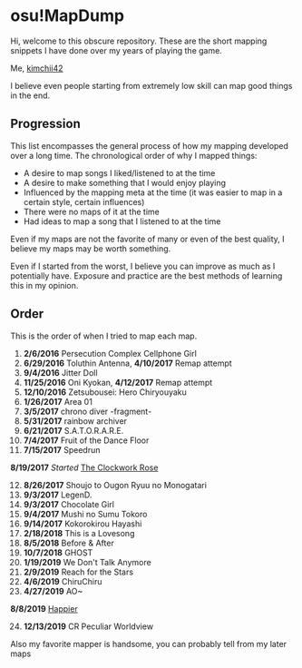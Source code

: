 # osu!MapDump
Hi, welcome to this obscure repository.  These are the short mapping snippets I have done over my years of playing the game.

Me, [kimchii42](https://osu.ppy.sh/users/6551312)

I believe even people starting from extremely low skill can map good things in the end.


## Progression

This list encompasses the general process of how my mapping developed over a long time.
The chronological order of why I mapped things:
* A desire to map songs I liked/listened to at the time
* A desire to make something that I would enjoy playing
* Influenced by the mapping meta at the time (it was easier to map in a certain style, certain influences)
* There were no maps of it at the time
* Had ideas to map a song that I listened to at the time

Even if my maps are not the favorite of many or even of the best quality, I believe my maps may be worth something.

Even if I started from the worst, I believe you can improve as much as I potentially have.  Exposure and practice are the best methods of learning this in my opinion.

## Order

This is the order of when I tried to map each map.

1. **2/6/2016** Persecution Complex Cellphone Girl
2. **6/29/2016** Toluthin Antenna, **4/10/2017** Remap attempt
3. **9/4/2016** Jitter Doll
4. **11/25/2016** Oni Kyokan, **4/12/2017** Remap attempt
5. **12/10/2016** Zetsubousei: Hero Chiryouyaku
6. **1/26/2017** Area 01
7. **3/5/2017** chrono diver -fragment-
8. **5/31/2017** rainbow archiver
9. **6/21/2017** S.A.T.O.R.A.R.E.
10. **7/4/2017** Fruit of the Dance Floor
11. **7/15/2017** Speedrun

**8/19/2017** *Started* [The Clockwork Rose](https://osu.ppy.sh/beatmapsets/810273#osu/1700066)

12. **8/26/2017** Shoujo to Ougon Ryuu no Monogatari
13. **9/3/2017** LegenD.
14. **9/3/2017** Chocolate Girl
15. **9/4/2017** Mushi no Sumu Tokoro
16. **9/14/2017** Kokorokirou Hayashi
17. **2/18/2018** This is a Lovesong
18. **8/5/2018** Before & After
19. **10/7/2018** GHOST
20. **1/19/2019** We Don't Talk Anymore
21. **2/9/2019** Reach for the Stars
22. **4/6/2019** ChiruChiru
23. **4/27/2019** AO~

**8/8/2019** [Happier](https://osu.ppy.sh/beatmapsets/1016562#osu/2127657)

24. **12/13/2019** CR Peculiar Worldview

Also my favorite mapper is handsome, you can probably tell from my later maps
